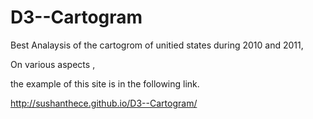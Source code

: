 D3--Cartogram
=============

Best Analaysis of the cartogrom of unitied states during 2010 and 2011, 

On various aspects , 

the example of this site is in the following link.


http://sushanthece.github.io/D3--Cartogram/
